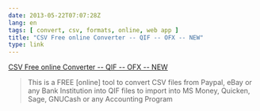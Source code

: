 ```yaml
---
date: 2013-05-22T07:07:28Z
lang: en
tags: [ convert, csv, formats, online, web app ]
title: "CSV Free online Converter -- QIF -- OFX -- NEW"
type: link
---
```


[CSV Free online Converter -- QIF -- OFX --
NEW](http://csvconverter.gginternational.net/)

> This is a FREE \[online\] tool to convert CSV files from Paypal, eBay
> or any Bank Institution into QIF files to import into MS Money,
> Quicken, Sage, GNUCash or any Accounting Program

